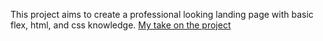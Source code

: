 This project aims to create a professional looking landing page with basic flex, html, and css knowledge.
<a href="https://dymjin.github.io/Landing-page/">My take on the project</a>